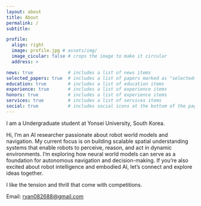 ```yaml
---
layout: about
title: About
permalink: /
subtitle: 

profile:
  align: right
  image: profile.jpg # assets/img/
  image_cicular: false # crops the image to make it circular
  address: > 

news: true             # includes a list of news items
selected_papers: true  # includes a list of papers marked as "selected={true}"
education: true        # includes a list of education items
experience: true       # includes a list of experience items
honors: true           # includes a list of experience items
services: true         # includes a list of services items
social: true           # includes social icons at the bottom of the page
---
```


I am a Undergraduate student at Yonsei University, South Korea.

Hi, I’m an AI researcher passionate about robot world models and navigation. My current focus is on building scalable spatial understanding systems that enable robots to perceive, reason, and act in dynamic environments. I’m exploring how neural world models can serve as a foundation for autonomous navigation and decision-making. If you’re also excited about robot intelligence and embodied AI, let’s connect and explore ideas together.


I like the tension and thrill that come with competitions.

Email: [ryan082688@gmail.com](mailto:ryan082688@gmail.com)
